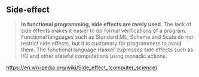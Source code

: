 ## Side-effect

> **In functional programming, side effects are rarely used**. The lack of side effects makes it easier to do formal verifications of a program. Functional languages such as Standard ML, Scheme and Scala do not restrict side effects, but it is customary for programmers to avoid them. The functional language Haskell expresses side effects such as I/O and other stateful computations using monadic actions.

https://en.wikipedia.org/wiki/Side_effect_(computer_science)
